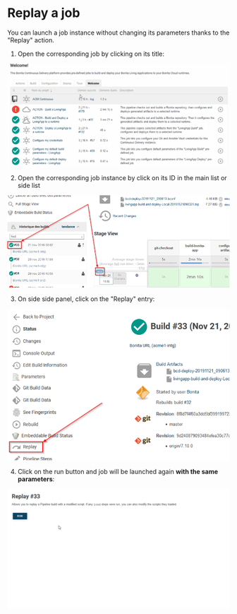 # Replay a job
You can launch a job instance without changing its parameters thanks to the "Replay" action.

1. Open the corresponding job by clicking on its title:

![OpenAJob](/images/OpenAJob.gif)

2. Open the corresponding job instance by click on its ID in the main list or side list

![OpenJobInstance](/images/OpenJobInstance.png)

3. On side side panel, click on the "Replay" entry:

![ReplayAJob](/images/ReplayAJob.png)

4. Click on the run button and job will be launched again **with the same parameters**:

![ReplayAJobInstance](/images/ReplayAJobInstance.gif)